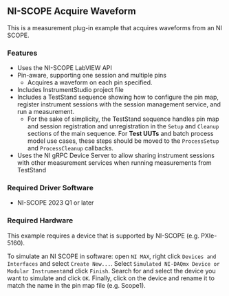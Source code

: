 ## NI-SCOPE Acquire Waveform

This is a measurement plug-in example that acquires waveforms from an NI SCOPE.

### Features

- Uses the NI-SCOPE LabVIEW API
- Pin-aware, supporting one session and multiple pins
  - Acquires a waveform on each pin specified.
- Includes InstrumentStudio project file
- Includes a TestStand sequence showing how to configure the pin map, register
  instrument sessions with the session management service, and run a measurement.
  - For the sake of simplicity, the TestStand sequence handles pin map and session registration and unregistration in the `Setup` and `Cleanup` sections of the main sequence. For **Test UUTs** and batch process model use cases, these steps should be moved to the `ProcessSetup` and `ProcessCleanup` callbacks.
- Uses the NI gRPC Device Server to allow sharing instrument sessions with other
  measurement services when running measurements from TestStand

### Required Driver Software

- NI-SCOPE 2023 Q1 or later

### Required Hardware

This example requires a device that is supported by NI-SCOPE (e.g. PXIe-5160).

To simulate an NI SCOPE in software: open `NI MAX`, right click `Devices and Interfaces` and select
`Create New...`. Select `Simulated NI-DAQmx Device or Modular Instrument`and click `Finish`. Search for and
select the device you want to simulate and click `OK`. Finally, click on the device and rename it to match
the name in the pin map file (e.g. Scope1).
